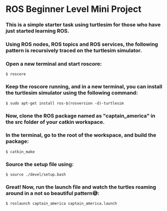 # ROS Beginner Level Mini Project
### This is a simple starter task using turtlesim for those who have just started learning ROS.
### Using ROS nodes, ROS topics and ROS services, the following pattern is recursively traced on the turtlesim simulator.
<!-- Video of the project -->

### Open a new terminal and start roscore:
    $ roscore
### Keep the roscore running, and in a new terminal, you can install the turtlesim simulator using the following command:
    $ sudo apt-get install ros-$(rosversion -d)-turtlesim
### Now, clone the ROS package named as "captain_america" in the src folder of your catkin workspace.
### In the terminal, go to the root of the workspace, and build the package:
    $ catkin_make
### Source the setup file using:
    $ source ./devel/setup.bash
### Great! Now, run the launch file and watch the turtles roaming around in a not so beautiful pattern😅:
    $ roslaunch captain_america captain_america.launch

